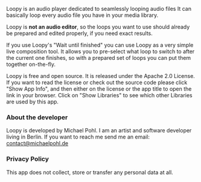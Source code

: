 Loopy is an audio player dedicated to seamlessly looping audio files
It can basically loop every audio file you have in your media library.

Loopy is **not an audio editor**, so the loops you want to use should already be prepared and edited properly, if you need exact results.

If you use Loopy's "Wait until finished" you can use Loopy as a very simple live composition tool. It allows you to pre-select what loop to switch to after the current one finishes, so with a prepared set of loops you can put them together on-the-fly.

Loopy is free and open source. It is released under the Apache 2.0 License. 
If you want to read the license or check out the source code please click "Show App Info", and then either on the license or the app title to open the link in your browser. Click on "Show Libraries" to see which other Libraries are used by this app.

### About the developer

Loopy is developed by Michael Pohl. I am an artist and software developer living in Berlin. If you want to reach me send me an email: contact@michaelpohl.de

### Privacy Policy

This app does not collect, store or transfer any personal data at all.
